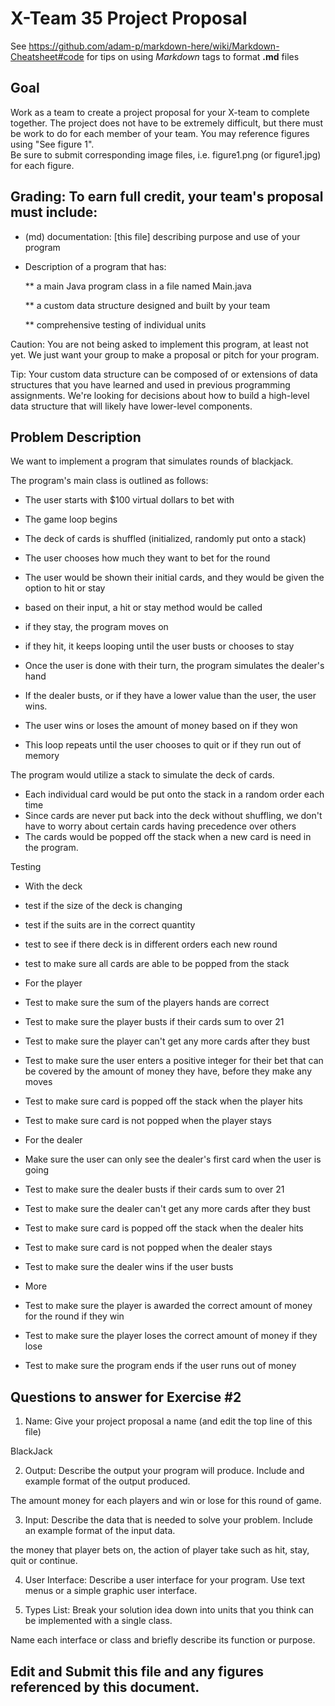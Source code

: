 # X-Team 35 Project Proposal

See https://github.com/adam-p/markdown-here/wiki/Markdown-Cheatsheet#code for tips on using *Markdown* tags to format __.md__ files

## Goal

Work as a team to create a project proposal for your X-team to complete together.
The project does not have to be extremely difficult,
but there must be work to do for each member of your team.
You may reference figures using "See figure 1".  
Be sure to submit corresponding image files, i.e. figure1.png (or figure1.jpg) for each figure.

## Grading: To earn full credit, your team's proposal must include:

* (md) documentation: [this file] describing purpose and use of your program

* Description of a program that has:

  ** a main Java program class in a file named Main.java
  
  ** a custom data structure designed and built by your team
  
  ** comprehensive testing of individual units
  
 Caution: You are not being asked to implement this program, at least not yet. 
 We just want your group to make a proposal or pitch for your program.
 
 Tip: Your custom data structure can be composed of or extensions of data structures that you have learned and used in previous programming assignments.  We're looking for decisions about how to build a high-level data structure that will likely have lower-level components.

## Problem Description
We want to implement a program that simulates rounds of blackjack.

The program's main class is outlined as follows:

- The user starts with $100 virtual dollars to bet with
- The game loop begins

- The deck of cards is shuffled (initialized, randomly put onto a stack)
- The user chooses how much they want to bet for the round
- The user would be shown their initial cards, and they would be given the option to hit or stay
- based on their input, a hit or stay method would be called
- if they stay, the program moves on
- if they hit, it keeps looping until the user busts or chooses to stay
- Once the user is done with their turn, the program simulates the dealer's hand
- If the dealer busts, or if they have a lower value than the user, the user wins.
- The user wins or loses the amount of money based on if they won

- This loop repeats until the user chooses to quit or if they run out of memory

The program would utilize a stack to simulate the deck of cards.
- Each individual card would be put onto the stack in a random order each time
- Since cards are never put back into the deck without shuffling, we don't have to worry about certain cards having precedence over others
- The cards would be popped off the stack when a new card is need in the program.

Testing
- With the deck
- test if the size of the deck is changing
- test if the suits are in the correct quantity
- test to see if there deck is in different orders each new round
- test to make sure all cards are able to be popped from the stack

- For the player
- Test to make sure the sum of the players hands are correct
- Test to make sure the player busts if their cards sum to over 21
- Test to make sure the player can't get any more cards after they bust
- Test to make sure the user enters a positive integer for their bet that can be covered by the amount of money they have, before they make any moves
- Test to make sure card is popped off the stack when the player hits
- Test to make sure card is not popped when the player stays

- For the dealer
- Make sure the user can only see the dealer's first card when the user is going
- Test to make sure the dealer busts if their cards sum to over 21
- Test to make sure the dealer can't get any more cards after they bust
- Test to make sure card is popped off the stack when the dealer hits
- Test to make sure card is not popped when the dealer stays
- Test to make sure the dealer wins if the user busts

- More
- Test to make sure the player is awarded the correct amount of money for the round if they win
- Test to make sure the player loses the correct amount of money if they lose
- Test to make sure the program ends if the user runs out of money


## Questions to answer for Exercise #2

1. Name: Give your project proposal a name (and edit the top line of this file)

BlackJack

2. Output: Describe the output your program will produce.  Include and example format of the output produced.

The amount money for each players and win or lose for this round of game.

3. Input: Describe the data that is needed to solve your problem. Include an example format of the input data.

the money that player bets on, the action of player take such as hit, stay, quit or continue.

4. User Interface: Describe a user interface for your program.  Use text menus or a simple graphic user interface.



5. Types List: Break your solution idea down into units that you think can be implemented with a single class.



Name each interface or class and briefly describe its function or purpose.


## Edit and Submit this file and any figures referenced by this document.

